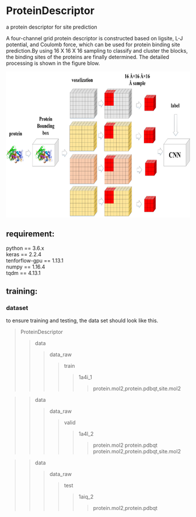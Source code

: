# ProteinDescriptor
a protein descriptor for site prediction

A four-channel grid protein descriptor is constructed based on ligsite, L-J potential, and Coulomb force, which can be used for protein binding site prediction.By using 16 X 16 X 16 sampling to classify and cluster the blocks, the binding sites of the proteins are finally determined. The detailed processing is shown in the figure blow.

<div align=center><img width="700" height="400" src="https://github.com/595693085/ProteinDescriptor/blob/master/docs/figure1.jpg"/></div>


## requirement:
python == 3.6.x  
keras == 2.2.4  
tenforflow-gpu == 1.13.1  
numpy == 1.16.4  
tqdm == 4.13.1  


## training:
### dataset 
to ensure training and testing, the data set should look like this.  
>ProteinDescriptor
>>data
>>>data_raw
>>>>train
>>>>>1a4i_1
>>>>>>protein.mol2,protein.pdbqt,site.mol2


>>data
>>>data_raw
>>>>valid
>>>>>1a4l_2
>>>>>>protein.mol2
>>>>>>protein.pdbqt
>>>>>>protein.mol2,protein.pdbqt,site.mol2


>>data  
>>>data_raw
>>>>test
>>>>>1aiq_2
>>>>>>protein.mol2,protein.pdbqt



